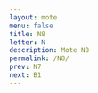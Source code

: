```yaml
---
layout: mote
menu: false
title: N8
letter: N
description: Mote N8
permalink: /N8/
prev: N7
next: B1
---
```

